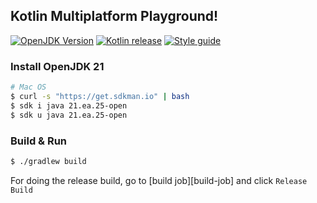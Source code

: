 Kotlin Multiplatform Playground!
----------

[//]: # ([![Build Status][build-svg]][build-job])
[![OpenJDK Version][java_img]][java_url]
[![Kotlin release][kt_img]][kt_url]
[![Style guide][ktfmt_img]][ktfmt_url]

### Install OpenJDK 21

```bash
# Mac OS
$ curl -s "https://get.sdkman.io" | bash
$ sdk i java 21.ea.25-open
$ sdk u java 21.ea.25-open
```

### Build & Run

```bash
$ ./gradlew build
```

For doing the release build, go to [build job][build-job] and click `Release Build`

<!-- Badges -->

[java_url]: https://www.azul.com/downloads/?version=java-21-ea&package=jdk#zulu

[java_img]: https://img.shields.io/badge/OpenJDK-21-ea791d?logo=java&style=for-the-badge&logoColor=ea791d

[kt_url]: https://github.com/JetBrains/kotlin/releases/latest

[kt_img]: https://img.shields.io/github/v/release/Jetbrains/kotlin?include_prereleases&color=7f53ff&label=Kotlin&logo=kotlin&logoColor=7f53ff&style=for-the-badge

[sty_url]: https://kotlinlang.org/docs/coding-conventions.html

[sty_img]: https://img.shields.io/badge/style-Kotlin--Official-40c4ff.svg?style=for-the-badge&logo=kotlin&logoColor=40c4ff

[ktfmt_url]: https://github.com/facebookincubator/ktfmt#ktfmt

[ktfmt_img]: https://img.shields.io/badge/code%20style-%E2%9D%A4-FF4081.svg?logo=kotlin&style=for-the-badge&logoColor=FF4081

[Kotlin Multiplatform DSL]: https://kotlinlang.org/docs/multiplatform-dsl-reference.html
